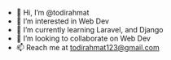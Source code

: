 - 👋 Hi, I’m @todirahmat
- 👀 I’m interested in Web Dev
- 🌱 I’m currently learning Laravel, and Django
- 💞️ I’m looking to collaborate on Web Dev
- 📫 Reach me at todirahmat123@gmail.com

<!---
todirahmat/todirahmat is a ✨ special ✨ repository because its `README.md` (this file) appears on your GitHub profile.
You can click the Preview link to take a look at your changes.
--->
